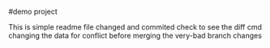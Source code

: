 #demo project

This is simple readme file changed and commited
check to see the diff cmd
changing the data for conflict before merging the very-bad branch changes